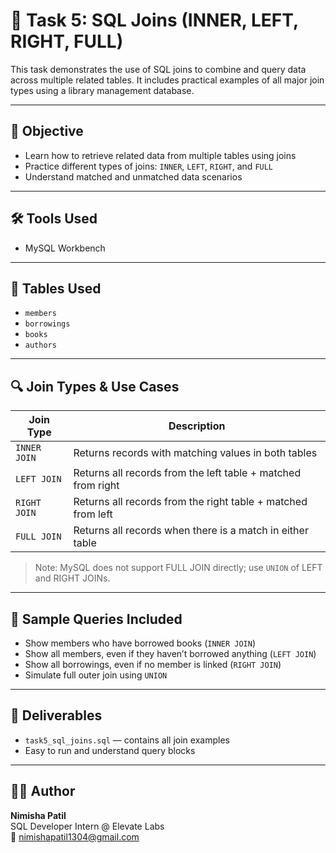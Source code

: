 # 🔗 Task 5: SQL Joins (INNER, LEFT, RIGHT, FULL)

This task demonstrates the use of SQL joins to combine and query data across multiple related tables. It includes practical examples of all major join types using a library management database.

---

## 🎯 Objective

- Learn how to retrieve related data from multiple tables using joins
- Practice different types of joins: `INNER`, `LEFT`, `RIGHT`, and `FULL`
- Understand matched and unmatched data scenarios

---

## 🛠️ Tools Used

- MySQL Workbench
---

## 📁 Tables Used

- `members`
- `borrowings`
- `books`
- `authors`

---

## 🔍 Join Types & Use Cases

| Join Type      | Description                                               |
|----------------|-----------------------------------------------------------|
| `INNER JOIN`   | Returns records with matching values in both tables       |
| `LEFT JOIN`    | Returns all records from the left table + matched from right |
| `RIGHT JOIN`   | Returns all records from the right table + matched from left |
| `FULL JOIN`    | Returns all records when there is a match in either table |

> Note: MySQL does not support FULL JOIN directly; use `UNION` of LEFT and RIGHT JOINs.

---

## 🧾 Sample Queries Included

- Show members who have borrowed books (`INNER JOIN`)
- Show all members, even if they haven’t borrowed anything (`LEFT JOIN`)
- Show all borrowings, even if no member is linked (`RIGHT JOIN`)
- Simulate full outer join using `UNION`

---

## 📂 Deliverables

- `task5_sql_joins.sql` — contains all join examples
- Easy to run and understand query blocks

---

## 👩‍💻 Author

**Nimisha Patil**  
SQL Developer Intern @ Elevate Labs  
📧 nimishapatil1304@gmail.com

